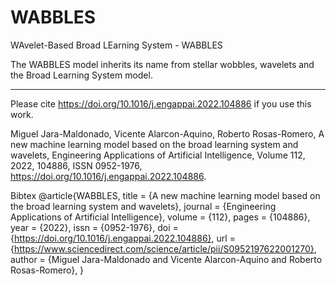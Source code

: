 # WABBLES
WAvelet-Based Broad LEarning System - WABBLES


The WABBLES model inherits its name from stellar wobbles, wavelets and the Broad Learning System model.


_____________________________________________________________________________________
Please cite https://doi.org/10.1016/j.engappai.2022.104886 if you use this work.

Miguel Jara-Maldonado, Vicente Alarcon-Aquino, Roberto Rosas-Romero,
A new machine learning model based on the broad learning system and wavelets,
Engineering Applications of Artificial Intelligence,
Volume 112,
2022,
104886,
ISSN 0952-1976,
https://doi.org/10.1016/j.engappai.2022.104886.

Bibtex
@article{WABBLES,
title = {A new machine learning model based on the broad learning system and wavelets},
journal = {Engineering Applications of Artificial Intelligence},
volume = {112},
pages = {104886},
year = {2022},
issn = {0952-1976},
doi = {https://doi.org/10.1016/j.engappai.2022.104886},
url = {https://www.sciencedirect.com/science/article/pii/S0952197622001270},
author = {Miguel Jara-Maldonado and Vicente Alarcon-Aquino and Roberto Rosas-Romero},
}
